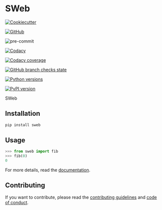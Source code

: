 # SWeb

[![Cookiecutter](https://img.shields.io/badge/built%20with-Cookiecutter-ff69b4.svg?logo=cookiecutter)](https://github.com/91nunocosta/python-package-cookiecutter/releases/tag/v0.10.1)

[![GitHub](https://img.shields.io/github/license/91nunocosta/sweb)](https://github.com/91nunocosta/sweb/blob/master/LICENSE)

![pre-commit](https://img.shields.io/badge/pre--commit-enabled-brightgreen?logo=pre-commit&logoColor=white)

[![Codacy](https://app.codacy.com/project/badge/Grade/cb92f3f137454fae8697c7a6e7334f74)](https://www.codacy.com/gh/91nunocosta/sweb/dashboard?utm_source=github.com&amp;utm_medium=referral&amp;utm_content=91nunocosta/sweb&amp;utm_campaign=Badge_Grade)

[![Codacy coverage](https://app.codacy.com/project/badge/Coverage/cb92f3f137454fae8697c7a6e7334f74)](https://www.codacy.com/gh/91nunocosta/sweb/dashboard?utm_source=github.com&utm_medium=referral&utm_content=91nunocosta/sweb&utm_campaign=Badge_Coverage)

[![GitHub branch checks state](https://img.shields.io/github/checks-status/91nunocosta/sweb/master)](https://github.com/91nunocosta/sweb)

[![Python versions](https://img.shields.io/pypi/v/sweb)](https://pypi.org/project/sweb/)

[![PyPI version](https://img.shields.io/pypi/pyversions/sweb)](https://pypi.org/project/sweb/)

SWeb

## Installation

```bash
pip install sweb
```

## Usage

```python
>>> from sweb import fib
>>> fib(0)
0

```

For more details, read the
[documentation](https://91nunocosta.github.io/sweb/sweb.html).

## Contributing

If you want to contribute, please read the [contributing guidelines](./CONTRIBUTING.md)
and [code of conduct](./CODE_OF_CONDUCT.md).
